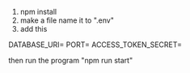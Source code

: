 1. npm install
2. make a file name it to ".env"
3. add this 

DATABASE_URI=
PORT=
ACCESS_TOKEN_SECRET=

then run the program "npm run start"
